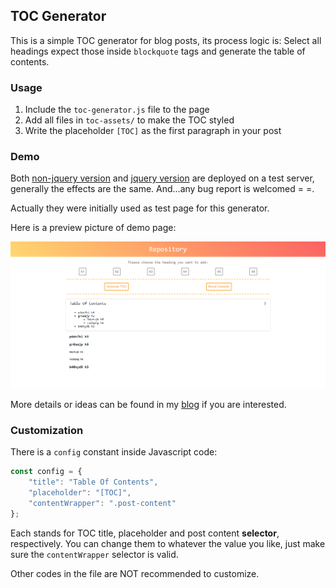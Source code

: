 ## TOC Generator
This is a simple TOC generator for blog posts, its process logic is: Select all headings expect those inside `blockquote` tags and generate the table of contents.

### Usage
1. Include the `toc-generator.js` file to the page
2. Add all files in `toc-assets/` to make the TOC styled
3. Write the placeholder `[TOC]` as the first paragraph in your post

### Demo
Both [non-jquery version](https://demos.kingsleyxie.cn/toc-generator/) and [jquery version](https://demos.kingsleyxie.cn/toc-generator/jquery-version.html) are deployed on a test server, generally the effects are the same. And...any bug report is welcomed = =.

Actually they were initially used as test page for this generator.

Here is a preview picture of demo page:

![preview.png](./demo/preview.png)

More details or ideas can be found in my [blog](https://kingsleyxie.cn/implement-a-toc-generator-for-my-blog) if you are interested.

### Customization
There is a `config` constant inside Javascript code:

```javascript
const config = {
    "title": "Table Of Contents",
    "placeholder": "[TOC]",
    "contentWrapper": ".post-content"
};
```

Each stands for TOC title, placeholder and post content **selector**, respectively. You can change them to whatever the value you like, just make sure the `contentWrapper` selector is valid.

Other codes in the file are NOT recommended to customize.
